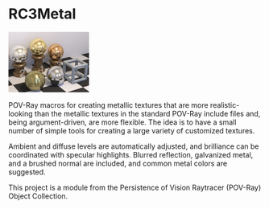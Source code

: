 # RC3Metal

![Thumbnail](rc3metal_thumbnail.jpg)

POV-Ray macros for creating metallic textures that are more realistic-looking than the metallic textures in the standard POV-Ray include files and, being argument-driven, are more flexible. The idea is to have a small number of simple tools for creating a large variety of customized textures.

Ambient and diffuse levels are automatically adjusted, and brilliance can be coordinated with specular highlights. Blurred reflection, galvanized metal, and a brushed normal are included, and common metal colors are suggested.

This project is a module from the Persistence of Vision Raytracer (POV-Ray) Object Collection.
